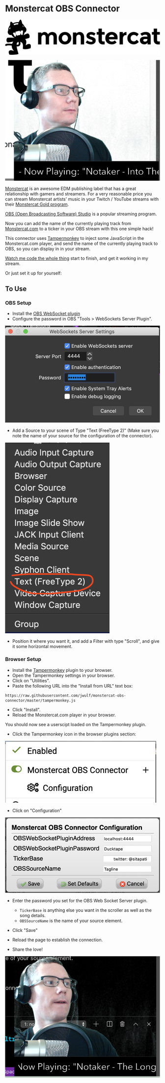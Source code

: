 # Monstercat OBS Connector

![](img/monstercat-logo.svg)

![](img/now-playing.png)

[Monstercat](https://monstercat.com) is an awesome EDM publishing label that has a great relationship with gamers and streamers. For a very reasonable price you can stream Monstercat artists' music in your Twitch / YouTube streams with their [Monstercat Gold program](https://www.monstercat.com/gold).

[OBS (Open Broadcasting Software) Studio](https://obsproject.com/) is a popular streaming program.

Now you can add the name of the currently playing track from [Monstercat.com](https://monstercat.com) to a ticker in your OBS stream with this one simple hack!

This connector uses [Tampermonkey](https://www.tampermonkey.net/) to inject some JavaScript in the Monstercat.com player, and send the name of the currently playing track to OBS, so you can display in in your stream.

[Watch me code the whole thing](https://youtu.be/dJ7I1NLk7FQ) start to finish, and get it working in my stream.

Or just set it up for yourself:

## To Use 

### OBS Setup

* Install the [OBS WebSocket plugin](https://github.com/Palakis/obs-websocket)
* Configure the password in OBS "Tools > WebSockets Server Plugin".

![](img/websocket-server-settings.png)

* Add a Source to your scene of Type "Text (FreeType 2)" (Make sure you note the name of your source for the configuration of the connector).

![](img/add-source.png)

* Position it where you want it, and add a Filter with type "Scroll", and give it some horizontal movement.

### Browser Setup

* Install the [Tampermonkey](https://www.tampermonkey.net/) plugin to your browser.
* Open the Tampermonkey settings in your browser.
* Click on "Utilities".
* Paste the following URL into the "Install from URL" text box:

```
https://raw.githubusercontent.com/jwulf/monstercat-obs-connector/master/tampermonkey.js
```

* Click "Install".
* Reload the Monstercat.com player in your browser.

You should now see a userscipt loaded on the Tampermonkey plugin.

* Click the Tampermonkey icon in the browser plugins section:

![](img/plugin-loaded.png)

* Click on "Configuration"

![](img/plugin-config.png)

* Enter the password you set for the OBS Web Socket Server plugin.
    - `TickerBase` is anything else you want in the scroller as well as the song details.
    - `OBSSourceName` is the name of your source element.

* Click "Save"
* Reload the page to establish the connection.
* Share the love!

![](img/scrolling.png)